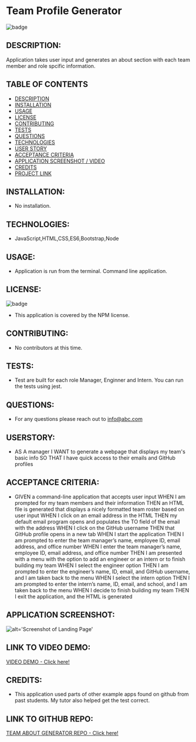 
# Team Profile Generator
![badge](https://img.shields.io/badge/license-NPM-brightgreen)

## DESCRIPTION:<a name="description"></a>
Application takes user input and generates an about section with each team member and role spcific information.

## TABLE OF CONTENTS
- [DESCRIPTION](#description)
- [INSTALLATION](#installation)
- [USAGE](#usage)
- [LICENSE](#license)
- [CONTRIBUTING](#contributing)
- [TESTS](#tests)
- [QUESTIONS](#questions)
- [TECHNOLOGIES](#technologies)
- [USER STORY](#userstory)
- [ACCEPTANCE CRITERIA](#acceptance)
- [APPLICATION SCREENSHOT / VIDEO](#screenshot)
- [CREDITS](#credits)
- [PROJECT LINK](#repo)

## INSTALLATION:<a name="installation"></a>
* No installation.  

## TECHNOLOGIES:<a name="technologies"></a>
* JavaScript,HTML,CSS,ES6,Bootstrap,Node

## USAGE:<a name="usage"></a>
* Application is run from the terminal.  Command line application.

## LICENSE:<a name="license"></a>
![badge](https://img.shields.io/badge/license-NPM-brightgreen)
<br />
* This application is covered by the NPM license. 

## CONTRIBUTING:<a name="contributing"></a>
* No contributors at this time.

## TESTS:<a name="tests"></a>
* Test are built for each role Manager, Enginner and Intern.  You can run the tests using jest.

## QUESTIONS:<a name="questions"></a>
* For any questions please reach out to info@abc.com

## USERSTORY:<a name="userstory"></a>
* AS A manager
I WANT to generate a webpage that displays my team's basic info
SO THAT I have quick access to their emails and GitHub profiles

## ACCEPTANCE CRITERIA:<a name="acceptance"></a>
* GIVEN a command-line application that accepts user input
WHEN I am prompted for my team members and their information
THEN an HTML file is generated that displays a nicely formatted team roster based on user input
WHEN I click on an email address in the HTML
THEN my default email program opens and populates the TO field of the email with the address
WHEN I click on the GitHub username
THEN that GitHub profile opens in a new tab
WHEN I start the application
THEN I am prompted to enter the team manager’s name, employee ID, email address, and office number
WHEN I enter the team manager’s name, employee ID, email address, and office number
THEN I am presented with a menu with the option to add an engineer or an intern or to finish building my team
WHEN I select the engineer option
THEN I am prompted to enter the engineer’s name, ID, email, and GitHub username, and I am taken back to the menu
WHEN I select the intern option
THEN I am prompted to enter the intern’s name, ID, email, and school, and I am taken back to the menu
WHEN I decide to finish building my team
THEN I exit the application, and the HTML is generated

## APPLICATION SCREENSHOT:<a name="screenshot"></a>
![alt='Screenshot of Landing Page'](./assets/screenshot.png)

## LINK TO VIDEO DEMO:<a name="video"></a>
[VIDEO DEMO - Click here!](https://drive.google.com/file/d/1MDmiI0Mv6ir5ZhBBIMc6Zy4-m0RiHTmG/view?usp=sharing)
   
## CREDITS:<a name="credits"></a>
* This application used parts of other example apps found on github from past students.  My tutor also helped get the test correct.

## LINK TO GITHUB REPO:<a name="repo"></a>
[TEAM ABOUT GENERATOR REPO - Click here!]( https://github.com/mcelhatton/team-profile-generator)
  
